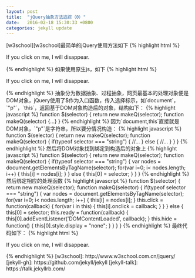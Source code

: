 ```yaml
---
layout: post
title:  "jQuery抽象方法追踪（0）"
date:   2016-02-18 15:30:33 +0800
categories: jekyll update
---
```

[w3school][w3school]最简单的jQuery使用方法如下
{% highlight html %}
<html>
<head>
<script type="text/javascript" src="jquery.js"></script>
<script type="text/javascript">
$(document).ready(function(){
  $("p").click(function(){
  $(this).hide();
  });
});
</script>
</head>
<body>
<p>If you click on me, I will disappear.</p>
</body>
</html> 
{% endhighlight %}
如果使用原生js，如下
{% highlight html %}
<html>
<head>
<script type="text/javascript">
document.addEventListener('DOMContentLoaded', domReadyHandler);
function domReadyHandler() {
	var nodes = document.getElementsByTagName("p");
	for(var i=0; i<nodes.length; i++) {
		nodes[i].onclick = function() {
			this.style.display = "none";
		};
	}
}
</script>
</head>
<body>
<p>If you click on me, I will disappear.</p>
</body>
</html>
{% endhighlight %}
抽象分为数据抽象、过程抽象，网页最基本的处理对象便是DOM对象，jQuery使用了$作为入口函数，传入选择标示，如`document`，`"p"`，`this`，返回基于DOM对象构造后的对象，结构如下：
{% highlight javascript %}
function $(selector) {
	return new makeQ(selector);
	function makeQ(selector) {...}
}
{% endhighlight %}
因为`document,this`直接就是DOM对象，`"p"`是字符串，所以要分情况构造：
{% highlight javascript %}
function $(selector) {
	return new makeQ(selector);
	function makeQ(selector) {
		if(typeof selector === "string") {
			//...
		} else {
			//...
		}
	}
}
{% endhighlight %}
然后将DOM对象找到绑定到构造后的对象上
{% highlight javascript %}
function $(selector) {
	return new makeQ(selector);
	function makeQ(selector) {
		if(typeof selector === "string") {
			var nodes = document.getElementsByTagName(selector);
			for(var i=0; i< nodes.length; i++) {
				this[i] = nodes[i];
			}
		} else {
			this[0] = selector;
		}
	}
}
{% endhighlight %}
然后绑定相应的处理函数
{% highlight javascript %}
function $(selector) {
	return new makeQ(selector);
	function makeQ(selector) {
		if(typeof selector === "string") {
			var nodes = document.getElementsByTagName(selector);
			for(var i=0; i< nodes.length; i++) {
				this[i] = nodes[i];
			}
			this.click = function(callback) {
				for(var i in this) {
				  this[i].onclick = callback;
				}
			} 			
		} else {
			this[0] = selector;
			this.ready = function(callback) {
				this[0].addEventListener('DOMContentLoaded', callback);
			}
			this.hide = function() {
				this[0].style.display = "none";
			}
		}
	}
}
{% endhighlight %}
最终代码如下：
{% highlight html %}
<html>
<head>
<script type="text/javascript">
$(document).ready(function(){
  $("p").click(function(){
  $(this).hide();
  });
});
function $(selector) {
	return new makeQ(selector);
	function makeQ(selector) {
		if(typeof selector === "string") {
			var nodes = document.getElementsByTagName(selector);
			for(var i=0; i< nodes.length; i++) {
				this[i] = nodes[i];
			}
			this.click = function(callback) {
				for(var i in this) {
				  this[i].onclick = callback;
				}
			} 			
		} else {
			this[0] = selector;
			this.ready = function(callback) {
				this[0].addEventListener('DOMContentLoaded', callback);
			}
			this.hide = function() {
				this[0].style.display = "none";
			}
		}
	}
}
</script>
</head>
<body>
<p>If you click on me, I will disappear.</p>
</body>
</html>
{% endhighlight %}
[w3school]: http://www.w3school.com.cn/jquery/
[jekyll-gh]:   https://github.com/jekyll/jekyll
[jekyll-talk]: https://talk.jekyllrb.com/




